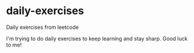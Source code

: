 # daily-exercises
Daily exercises from leetcode

I'm trying to do daily exercises to keep learning and stay sharp. Good luck to me!
